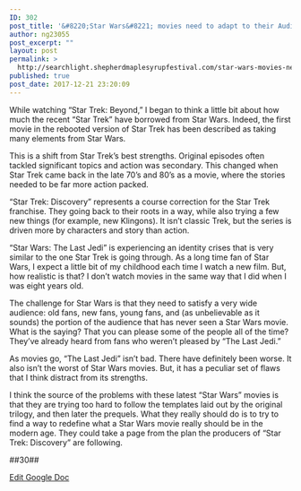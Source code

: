 ```yaml
---
ID: 302
post_title: '&#8220;Star Wars&#8221; movies need to adapt to their Audience'
author: ng23055
post_excerpt: ""
layout: post
permalink: >
  http://searchlight.shepherdmaplesyrupfestival.com/star-wars-movies-need-to-adapt-to-their-audience
published: true
post_date: 2017-12-21 23:20:09
---
```

While watching “Star Trek: Beyond,” I began to think a little bit about how much the recent “Star Trek” have borrowed from Star Wars. Indeed, the first movie in the rebooted version of Star Trek has been described as taking many elements from Star Wars.

This is a shift from Star Trek’s best strengths. Original episodes often tackled significant topics and action was secondary. This changed when Star Trek came back in the late 70’s and 80’s as a movie, where the stories needed to be far more action packed.

“Star Trek: Discovery” represents a course correction for the Star Trek franchise. They going back to their roots in a way, while also trying a few new things (for example, new Klingons). It isn’t classic Trek, but the series is driven more by characters and story than action.

“Star Wars: The Last Jedi” is experiencing an identity crises that is very similar to the one Star Trek is going through. As a long time fan of Star Wars, I expect a little bit of my childhood each time I watch a new film. But, how realistic is that? I don’t watch movies in the same way that I did when I was eight years old.

The challenge for Star Wars is that they need to satisfy a very wide audience: old fans, new fans, young fans, and (as unbelievable as it sounds) the portion of the audience that has never seen a Star Wars movie. What is the saying? That you can please some of the people all of the time? They’ve already heard from fans who weren’t pleased by “The Last Jedi.”

As movies go, “The Last Jedi” isn’t bad. There have definitely been worse. It also isn’t the worst of Star Wars movies. But, it has a peculiar set of flaws that I think distract from its strengths.

I think the source of the problems with these latest “Star Wars” movies is that they are trying too hard to follow the templates laid out by the original trilogy, and then later the prequels. What they really should do is to try to find a way to redefine what a Star Wars movie really should be in the modern age. They could take a page from the plan the producers of “Star Trek: Discovery” are following.

##30##

<a href="https://docs.google.com/document/d/1mtRn6S6Mo6w65OP_9Glx3mbKzMNLVB-0aurED6Du4K8/edit?usp=sharing">Edit Google Doc</a>
